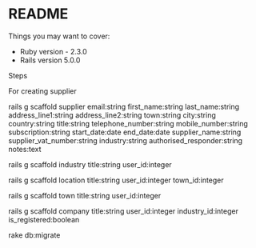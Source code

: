 # README

Things you may want to cover:

* Ruby version - 2.3.0
* Rails version 5.0.0


Steps

For creating supplier

rails g scaffold supplier email:string first_name:string last_name:string address_line1:string address_line2:string town:string city:string country:string title:string telephone_number:string mobile_number:string subscription:string start_date:date end_date:date supplier_name:string supplier_vat_number:string industry:string authorised_responder:string notes:text


rails g scaffold industry title:string user_id:integer


rails g scaffold location title:string user_id:integer town_id:integer

rails g scaffold town title:string user_id:integer

rails g scaffold company title:string user_id:integer industry_id:integer is_registered:boolean

rake db:migrate